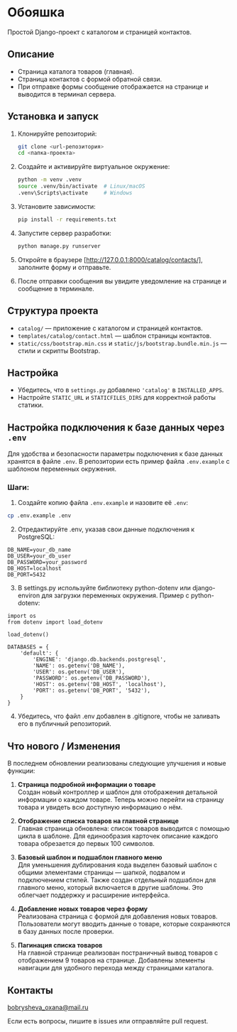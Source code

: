 # Обояшка

Простой Django-проект с каталогом и страницей контактов.

## Описание

- Страница каталога товаров (главная).
- Страница контактов с формой обратной связи.
- При отправке формы сообщение отображается на странице и выводится в терминал сервера.

## Установка и запуск

1. Клонируйте репозиторий:

    ```bash
    git clone <url-репозитория>
    cd <папка-проекта>
    ```

2. Создайте и активируйте виртуальное окружение:

    ```bash
    python -m venv .venv
    source .venv/bin/activate  # Linux/macOS
    .venv\Scripts\activate     # Windows
    ```

3. Установите зависимости:

    ```bash
    pip install -r requirements.txt
    ```

4. Запустите сервер разработки:

    ```bash
    python manage.py runserver
    ```

5. Откройте в браузере [http://127.0.0.1:8000/catalog/contacts/], заполните форму и отправьте.

6. После отправки сообщения вы увидите уведомление на странице и сообщение в терминале.

## Структура проекта

- `catalog/` — приложение с каталогом и страницей контактов.
- `templates/catalog/contact.html` — шаблон страницы контактов.
- `static/css/bootstrap.min.css` и `static/js/bootstrap.bundle.min.js` — стили и скрипты Bootstrap.

## Настройка

- Убедитесь, что в `settings.py` добавлено `'catalog'` в `INSTALLED_APPS`.
- Настройте `STATIC_URL` и `STATICFILES_DIRS` для корректной работы статики.

## Настройка подключения к базе данных через `.env`

Для удобства и безопасности параметры подключения к базе данных хранятся в файле `.env`. В репозитории есть пример файла `.env.example` с шаблоном переменных окружения.

### Шаги:

1. Создайте копию файла `.env.example` и назовите её `.env`:

```bash
cp .env.example .env
```
2. Отредактируйте .env, указав свои данные подключения к PostgreSQL:

```
DB_NAME=your_db_name
DB_USER=your_db_user
DB_PASSWORD=your_password
DB_HOST=localhost
DB_PORT=5432
```
3. В settings.py используйте библиотеку python-dotenv или django-environ для загрузки переменных окружения.
Пример с python-dotenv:
```
import os
from dotenv import load_dotenv

load_dotenv()

DATABASES = {
    'default': {
        'ENGINE': 'django.db.backends.postgresql',
        'NAME': os.getenv('DB_NAME'),
        'USER': os.getenv('DB_USER'),
        'PASSWORD': os.getenv('DB_PASSWORD'),
        'HOST': os.getenv('DB_HOST', 'localhost'),
        'PORT': os.getenv('DB_PORT', '5432'),
    }
}
```
4. Убедитесь, что файл .env добавлен в .gitignore, чтобы не заливать его в публичный репозиторий.

## Что нового / Изменения

В последнем обновлении реализованы следующие улучшения и новые функции:

1. **Страница подробной информации о товаре**  
   Создан новый контроллер и шаблон для отображения детальной информации о каждом товаре. Теперь можно перейти на страницу товара и увидеть всю доступную информацию о нём.

2. **Отображение списка товаров на главной странице**  
   Главная страница обновлена: список товаров выводится с помощью цикла в шаблоне. Для единообразия карточек описание каждого товара обрезается до первых 100 символов.

3. **Базовый шаблон и подшаблон главного меню**  
   Для уменьшения дублирования кода выделен базовый шаблон с общими элементами страницы — шапкой, подвалом и подключением стилей. Также создан отдельный подшаблон для главного меню, который включается в другие шаблоны. Это облегчает поддержку и расширение интерфейса.

4. **Добавление новых товаров через форму**  
   Реализована страница с формой для добавления новых товаров. Пользователи могут вводить данные о товаре, которые сохраняются в базу данных после проверки.

5. **Пагинация списка товаров**  
   На главной странице реализован постраничный вывод товаров с отображением 9 товаров на странице. Добавлены элементы навигации для удобного перехода между страницами каталога.

## Контакты
bobrysheva_oxana@mail.ru

Если есть вопросы, пишите в issues или отправляйте pull request.


